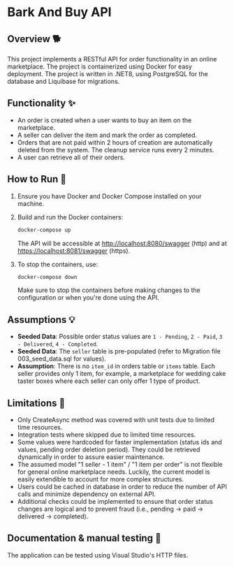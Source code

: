 # Bark And Buy API

## Overview 🐕

This project implements a RESTful API for order functionality in an online marketplace. The project is containerized using Docker for easy deployment.
The project is written in .NET8, using PostgreSQL for the database and Liquibase for migrations.

## Functionality ✨

- An order is created when a user wants to buy an item on the marketplace.
- A seller can deliver the item and mark the order as completed.
- Orders that are not paid within 2 hours of creation are automatically deleted from the system. The cleanup service runs every 2 minutes.
- A user can retrieve all of their orders.

## How to Run 🏃

1. Ensure you have Docker and Docker Compose installed on your machine.
2. Build and run the Docker containers:

    ```bash
    docker-compose up
    ```

   The API will be accessible at [http://localhost:8080/swagger](http://localhost:8080/swagger) (http) and at [https://localhost:8081/swagger](https://localhost:8081/swagger) (https).

3. To stop the containers, use:

    ```bash
    docker-compose down
    ```
   Make sure to stop the containers before making changes to the configuration or when you're done using the API.

## Assumptions 💡

- **Seeded Data**: Possible order status values are `1 - Pending`, `2 - Paid`, `3 - Delivered`, `4 - Completed`. 
- **Seeded Data**: The `seller` table is pre-populated (refer to Migration file 003_seed_data.sql for values).
- **Assumption**: There is no `item_id` in orders table or `items` table. Each seller provides only 1 item, for example, a marketplace for wedding cake taster boxes where each seller can only offer 1 type of product.

## Limitations 🧠
- Only CreateAsync method was covered with unit tests due to limited time resources.
- Integration tests where skipped due to limited time resources.
- Some values were hardcoded for faster implementation (status ids and values, pending order deletion period). They could be retrieved dynamically in order to assure easier maintenance. 
- The assumed model "1 seller - 1 item" / "1 item per order" is not flexible for general online marketplace needs. Luckily, the current model is easily extendible to account for more complex structures.
- Users could be cached in database in order to reduce the number of API calls and minimize dependency on external API.
- Additional checks could be implemented to ensure that order status changes are logical and to prevent fraud (i.e., pending -> paid -> delivered -> completed).

## Documentation & manual testing 🌻

The application can be tested using Visual Studio's HTTP files.

